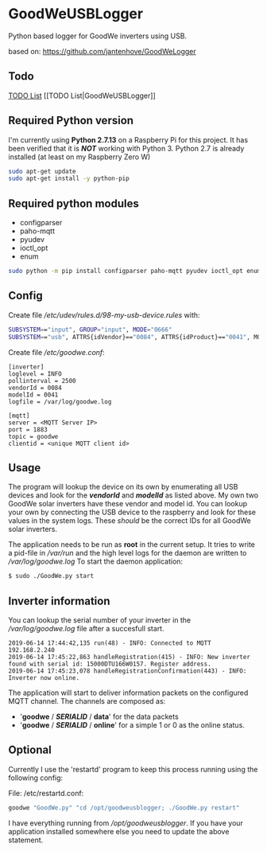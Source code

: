 # GoodWeUSBLogger
Python based logger for GoodWe inverters using USB.

based on: https://github.com/jantenhove/GoodWeLogger

## Todo ##
[TODO List](GoodWeUSBLogger)
[[TODO List|GoodWeUSBLogger]]

## Required Python version

I'm currently using **Python 2.7.13** on a Raspberry Pi for this project. It has been verified that it is **_NOT_** working with Python 3.
Python 2.7 is already installed (at least on my Raspberry Zero W)

```bash
sudo apt-get update
sudo apt-get install -y python-pip
```

## Required python modules

* configparser
* paho-mqtt
* pyudev
* ioctl_opt
* enum

```bash
sudo python -m pip install configparser paho-mqtt pyudev ioctl_opt enum
```

## Config

Create file _/etc/udev/rules.d/98-my-usb-device.rules_ with:

```bash
SUBSYSTEM=="input", GROUP="input", MODE="0666"
SUBSYSTEM=="usb", ATTRS{idVendor}=="0084", ATTRS{idProduct}=="0041", MODE="0660", GROUP="plugdev", SYMLINK+="goodwe"
```

Create file _/etc/goodwe.conf_:

```
[inverter]
loglevel = INFO
pollinterval = 2500
vendorId = 0084
modelId = 0041
logfile = /var/log/goodwe.log

[mqtt]
server = <MQTT Server IP>
port = 1883
topic = goodwe
clientid = <unique MQTT client id>
```

## Usage

The program will lookup the device on its own by enumerating all USB devices and look for the **_vendorId_** and **_modelId_** as listed above.
My own two GoodWe solar inverters have these vendor and model id. You can lookup your own by connecting the USB device to the raspberry and look for these values in the system logs. These _should_ be the correct IDs for all GoodWe solar inverters.

The application needs to be run as **root** in the current setup. It tries to write a pid-file in _/var/run_ and the high level logs for the daemon are written to _/var/log/goodwe.log_
To start the daemon application:

```bash
$ sudo ./GoodWe.py start
```

## Inverter information

You can lookup the serial number of your inverter in the _/var/log/goodwe.log_ file after a succesfull start.

```
2019-06-14 17:44:42,135 run(48) - INFO: Connected to MQTT 192.168.2.240
2019-06-14 17:45:22,863 handleRegistration(415) - INFO: New inverter found with serial id: 15000DTU166W0157. Register address.
2019-06-14 17:45:23,078 handleRegistrationConfirmation(443) - INFO: Inverter now online.
```

The application will start to deliver information packets on the configured MQTT channel.
The channels are composed as:
* '**goodwe** / **_SERIALID_** / **data**' for the data packets
* '**goodwe** / **_SERIALID_** / **online**' for a simple 1 or 0 as the online status.

## Optional

Currently I use the 'restartd' program to keep this process running using the following config:

File: /etc/restartd.conf:

```bash
goodwe "GoodWe.py" "cd /opt/goodweusblogger; ./GoodWe.py restart"
```

I have everything running from _/opt/goodweusblogger_. If you have your application installed somewhere else you need to update the above statement.
